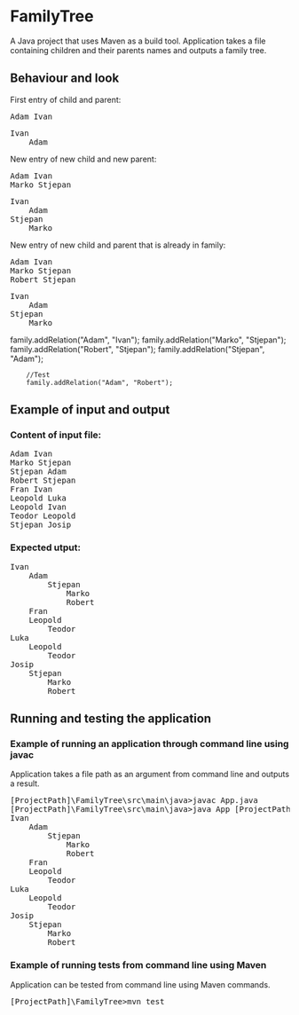 # FamilyTree
A Java project that uses Maven as a build tool. 
Application takes a file containing children and their parents names and outputs a family tree.

## Behaviour and look
First entry of child and parent:
<pre>
Adam Ivan
</pre>
<pre>
Ivan
    Adam
</pre>
New entry of new child and new parent:
<pre>
Adam Ivan
Marko Stjepan
</pre>
<pre>
Ivan
    Adam
Stjepan
    Marko
</pre>
New entry of new child and parent that is already in family:
<pre>
Adam Ivan
Marko Stjepan
Robert Stjepan
</pre>
<pre>
Ivan
    Adam
Stjepan
    Marko
</pre>

family.addRelation("Adam", "Ivan");
		family.addRelation("Marko", "Stjepan");
		family.addRelation("Robert", "Stjepan");
		family.addRelation("Stjepan", "Adam");
	
		//Test
		family.addRelation("Adam", "Robert");

## Example of input and output
### Content of input file:
<pre>
Adam Ivan
Marko Stjepan
Stjepan Adam
Robert Stjepan
Fran Ivan
Leopold Luka
Leopold Ivan
Teodor Leopold
Stjepan Josip
</pre>
### Expected utput:
<pre>
Ivan
    Adam
        Stjepan
            Marko
            Robert
    Fran
    Leopold
        Teodor
Luka
    Leopold
        Teodor
Josip
    Stjepan
        Marko
        Robert
</pre>

## Running and testing the application
### Example of running an application through command line using javac
Application takes a file path as an argument from command line and outputs a result.
<pre>
[ProjectPath]\FamilyTree\src\main\java>javac App.java
[ProjectPath]\FamilyTree\src\main\java>java App [ProjectPath]\FamilyTree\src\main\resources\podaci.txt
Ivan
    Adam
        Stjepan
            Marko
            Robert
    Fran
    Leopold
        Teodor
Luka
    Leopold
        Teodor
Josip
    Stjepan
        Marko
        Robert
</pre>
### Example of running tests from command line using Maven
Application can be tested from command line using Maven commands.
<pre>
[ProjectPath]\FamilyTree>mvn test
</pre>

